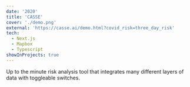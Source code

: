 ```yaml
---
date: '2020'
title: 'CASSE'
cover: './demo.png'
external: 'https://casse.ai/demo.html?covid_risk=three_day_risk'
tech:
  - Next.js
  - Mapbox
  - Typescript
showInProjects: true
---
```


Up to the minute risk analysis tool that integrates many different layers of data with toggleable switches.
